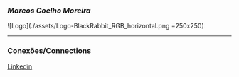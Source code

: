 <!-- Nome -->
### **_Marcos Coelho Moreira_**

<!-- Insere a logo -->
![Logo](./assets/Logo-BlackRabbit_RGB_horizontal.png =250x250)

***
<!-- Conexões  -->
### Conexões/Connections

[Linkedin](https://www.linkedin.com/in/marcos-coelho-moreira/)